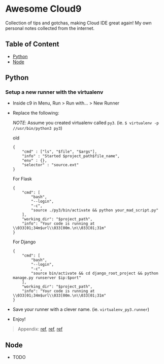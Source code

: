 # Awesome Cloud9
Collection of tips and gotchas, making Cloud IDE great again! My own personal notes collected from the internet.

## Table of Content

- [Python](#python)
- [Node](#node)

## Python

### Setup a new runner with the virtualenv

- Inside c9 in Menu, Run > Run with... > New Runner
- Replace the following:

  _NOTE_: Assume you created virtualenv called `py3`. (ie. `$ virtualenv -p //usr/bin/python3 py3`)
  
  old
  ```
  {
      "cmd" : ["ls", "$file", "$args"],
      "info" : "Started $project_path$file_name",
      "env" : {},
      "selector" : "source.ext"
  }
  ```
  
  For Flask
  ```
  {
      "cmd": [
          "bash",
          "--login",
          "-c",
          "source ./py3/bin/activate && python your_mad_script.py"
      ],
      "working_dir": "$project_path",
      "info": "Your code is running at \\033[01;34m$url\\033[00m.\n\\033[01;31m"
  }
  ```
  
  For Django
  ```
  {
      "cmd": [
          "bash",
          "--login",
          "-c",
          "source bin/activate && cd django_root_project && python manage.py runserver $ip:$port"
      ],
      "working_dir": "$project_path",
      "info": "Your code is running at \\033[01;34m$url\\033[00m.\n\\033[01;31m"
  }
  ```
- Save your runner with a clever name. (ie. `virtualenv_py3.runner`)
- Enjoy!
> Appendix: [ref](https://community.c9.io/t/configuring-a-runner-with-virtualenv/16717), [ref](https://docs.c9.io/docs/custom-runners), [ref](https://docs.c9.io/docs/custom-runners#section-django)

## Node

- TODO

### 
